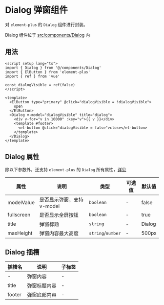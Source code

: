 # Dialog 弹窗组件

对 `element-plus` 的 `Dialog` 组件进行封装。

Dialog 组件位于 [src/components/Dialog](https://github.com/kailong321200875/vue-element-plus-admin/tree/master/src/components/Dialog) 内

## 用法

```vue
<script setup lang="ts">
import { Dialog } from '@/components/Dialog'
import { ElButton } from 'element-plus'
import { ref } from 'vue'

const dialogVisible = ref(false)
</script>

<template>
  <ElButton type="primary" @click="dialogVisible = !dialogVisible">
    open
  </ElButton>
  <Dialog v-model="dialogVisible" title="dialog">
    <div v-for="v in 10000" :key="v">{{ v }}</div>
    <template #footer>
      <el-button @click="dialogVisible = false">close</el-button>
    </template>
  </Dialog>
</template>

```

## Dialog 属性

除以下参数外，还支持 `element-plus` 的 `Dialog` 所有属性，[详见](https://element-plus.org/zh-CN/component/dialog.html#%E5%B1%9E%E6%80%A7)

| 属性 | 说明 | 类型 | 可选值 | 默认值 |
| ---- | ---- | ---- | ---- | ---- |
| modelValue | 是否显示弹窗，支持v-model | `boolean` | - | false |
| fullscreen | 是否显示全屏按钮 | `boolean` | - | true |
| title | 弹窗标题 | `string` | - | Dialog |
| maxHeight | 弹窗内容最大高度 | `string`/`number` | - | 500px |

## Dialog 插槽

| 插槽名 | 说明 | 子标签 |
| ---- | ---- | ---- |
| - | 弹窗内容 | - |
| title | 弹窗标题内容 | - |
| footer | 弹窗底部内容 | - |
